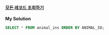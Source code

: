#### [모든 레코드 조회하기](https://programmers.co.kr/learn/courses/30/lessons/59034)

**My Solution**
```sql
SELECT * FROM animal_ins ORDER BY ANIMAL_ID;
```